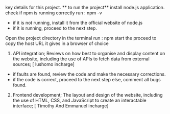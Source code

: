 key details for this project.
** to run the project**
install node.js application.
check if npm is running correctly
    run : npm -v

* if it is not running, install it from the official website of node.js
* if it is running, proceed to the next step.

Open the project directory in the terminal
run : npm start
the proceed to copy the host URL it gives in a browser of choice

1. API integration;
Reviews on how best to organise and display content on the website, including the use of APIs to fetch data from external sources; [ lushomo incharge]

* if faults are found, review the code and make the necessary corrections.
* if the code is correct, proceed to the next step else, comment all bugs found.

2. Frontend development;
The layout and design of the website, including the use of HTML, CSS, and JavaScript to create an interactable interface; [ Timothy And Emmanuel incharge]
